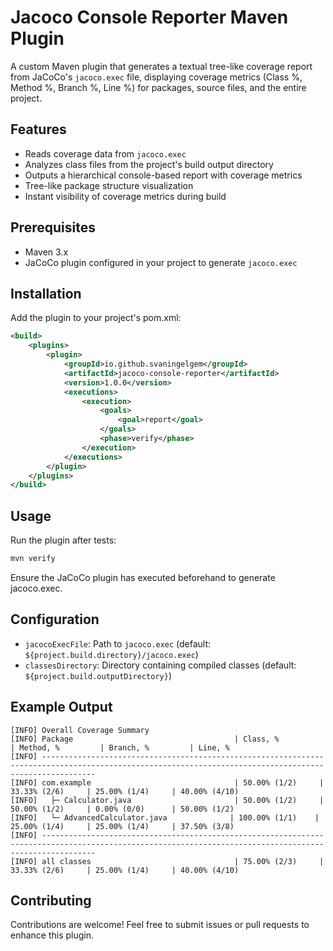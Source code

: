 # Jacoco Console Reporter Maven Plugin

A custom Maven plugin that generates a textual tree-like coverage report from JaCoCo's `jacoco.exec` file, displaying coverage metrics (Class %, Method %, Branch %, Line %) for packages, source files, and the entire project.

## Features
- Reads coverage data from `jacoco.exec`
- Analyzes class files from the project's build output directory
- Outputs a hierarchical console-based report with coverage metrics
- Tree-like package structure visualization
- Instant visibility of coverage metrics during build

## Prerequisites
- Maven 3.x
- JaCoCo plugin configured in your project to generate `jacoco.exec`

## Installation
Add the plugin to your project's pom.xml:
```xml
<build>
    <plugins>
        <plugin>
            <groupId>io.github.svaningelgem</groupId>
            <artifactId>jacoco-console-reporter</artifactId>
            <version>1.0.0</version>
            <executions>
                <execution>
                    <goals>
                        <goal>report</goal>
                    </goals>
                    <phase>verify</phase>
                </execution>
            </executions>
        </plugin>
    </plugins>
</build>
```

## Usage
Run the plugin after tests:
```bash
mvn verify
```

Ensure the JaCoCo plugin has executed beforehand to generate jacoco.exec.

## Configuration

* `jacocoExecFile`: Path to `jacoco.exec` (default: `${project.build.directory}/jacoco.exec`)
* `classesDirectory`: Directory containing compiled classes (default: `${project.build.outputDirectory}`)

## Example Output
```text
[INFO] Overall Coverage Summary
[INFO] Package                                    | Class, %          | Method, %         | Branch, %         | Line, %
[INFO] --------------------------------------------------------------------------------------------------------------------------------------------------------
[INFO] com.example                                | 50.00% (1/2)     | 33.33% (2/6)     | 25.00% (1/4)     | 40.00% (4/10)
[INFO]   ├─ Calculator.java                       | 50.00% (1/2)     | 50.00% (1/2)     | 0.00% (0/0)      | 50.00% (1/2)
[INFO]   └─ AdvancedCalculator.java              | 100.00% (1/1)    | 25.00% (1/4)     | 25.00% (1/4)     | 37.50% (3/8)
[INFO] --------------------------------------------------------------------------------------------------------------------------------------------------------
[INFO] all classes                                | 75.00% (2/3)     | 33.33% (2/6)     | 25.00% (1/4)     | 40.00% (4/10)
```

## Contributing
Contributions are welcome! Feel free to submit issues or pull requests to enhance this plugin.